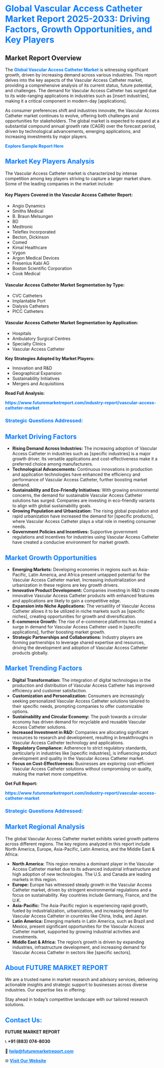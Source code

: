 <h1 style="color: #007BFF;">Global Vascular Access Catheter Market Report 2025-2033: Driving Factors, Growth Opportunities, and Key Players</h1>

<section id="overview">
<h2>Market Report Overview</h2>
<p>The <a href="https://www.futuremarketreport.com/industry-report/vascular-access-catheter-market" style="color: #007BFF; text-decoration: none;"><strong>Global Vascular Access Catheter Market</strong></a> is witnessing significant growth, driven by increasing demand across various industries. This report delves into the key aspects of the Vascular Access Catheter market, providing a comprehensive analysis of its current status, future potential, and challenges. The demand for Vascular Access Catheter has surged due to its wide-ranging applications in industries such as [insert industries], making it a critical component in modern-day [applications].</p>
<p>As consumer preferences shift and industries innovate, the Vascular Access Catheter market continues to evolve, offering both challenges and opportunities for stakeholders. The global market is expected to expand at a substantial compound annual growth rate (CAGR) over the forecast period, driven by technological advancements, emerging applications, and increasing investments by major players.</p>
</section>

<section id="overview">
<p><a href="https://www.futuremarketreport.com/request-sample/reportId=122603" style="color: #007BFF; text-decoration: none;"><strong>Explore Sample Report Here</strong></a></p>
</section>

<section id="key-players">
<h2 style="color: #007BFF;">Market Key Players Analysis</h2>
<p>The Vascular Access Catheter market is characterized by intense competition among key players striving to capture a larger market share. Some of the leading companies in the market include:</p>
<h4>Key Players Covered in the Vascular Access Catheter Report:</h4>
<ul><li>Angio Dynamics</li><li>Smiths Medical</li><li>B. Braun Melsungen</li><li>BD</li><li>Medtronic</li><li>Teleflex Incorporated</li><li>Becton, Dickinson</li><li>Comed</li><li>Kimal Healthcare</li><li>Vygon</li><li>Argon Medical Devices</li><li>Fresenius Kabi AG</li><li>Boston Scientific Corporation</li><li>Cook Medical</li></ul>
<h4>Vascular Access Catheter Market Segmentation by Type:</h4>
<ul><li>CVC Catheters</li><li>Implantable Port</li><li>Dialysis Catheters</li><li>PICC Catheters</li></ul>

<h4>Vascular Access Catheter Market Segmentation by Application:</h4>
<ul><li>Hospitals</li><li>Ambulatory Surgical Centres</li><li>Specialty Clinics</li><li>Vascular Access Catheter</li></ul>
<p><strong>Key Strategies Adopted by Market Players:</strong></p>
<ul>
<li>Innovation and R&D</li>
<li>Geographical Expansion</li>
<li>Sustainability Initiatives</li>
<li>Mergers and Acquisitions</li>
</ul>
</section>

<section>
<p><strong>Read Full Analysis: </strong></p><a href="https://www.futuremarketreport.com/industry-report/vascular-access-catheter-market" style="color: #007BFF; text-decoration: none;"><strong>https://www.futuremarketreport.com/industry-report/vascular-access-catheter-market</strong></a>
<h3 style="color: #007BFF;">Strategic Questions Addressed:</h3>
</section>

<section id="driving-factors">
<h2 style="color: #007BFF;">Market Driving Factors</h2>
<ul>
<li><strong>Rising Demand Across Industries:</strong> The increasing adoption of Vascular Access Catheter in industries such as [specific industries] is a major growth driver. Its versatile applications and cost-effectiveness make it a preferred choice among manufacturers.</li>
<li><strong>Technological Advancements:</strong> Continuous innovations in production and application technologies have enhanced the efficiency and performance of Vascular Access Catheter, further boosting market demand.</li>
<li><strong>Sustainability and Eco-Friendly Initiatives:</strong> With growing environmental concerns, the demand for sustainable Vascular Access Catheter solutions has surged. Companies are investing in eco-friendly variants to align with global sustainability goals.</li>
<li><strong>Growing Population and Urbanization:</strong> The rising global population and rapid urbanization have increased the demand for [specific products], where Vascular Access Catheter plays a vital role in meeting consumer needs.</li>
<li><strong>Government Policies and Incentives:</strong> Supportive government regulations and incentives for industries using Vascular Access Catheter have created a conducive environment for market growth.</li>
</ul>
</section>

<section id="growth-opportunities">
<h2 style="color: #007BFF;">Market Growth Opportunities</h2>
<ul>
<li><strong>Emerging Markets:</strong> Developing economies in regions such as Asia-Pacific, Latin America, and Africa present untapped potential for the Vascular Access Catheter market. Increasing industrialization and urbanization in these regions are key growth drivers.</li>
<li><strong>Innovative Product Development:</strong> Companies investing in R&D to create innovative Vascular Access Catheter products with enhanced features and applications are likely to gain a competitive edge.</li>
<li><strong>Expansion into Niche Applications:</strong> The versatility of Vascular Access Catheter allows it to be utilized in niche markets such as [specific niches], creating opportunities for growth and diversification.</li>
<li><strong>E-commerce Growth:</strong> The rise of e-commerce platforms has created a surge in demand for Vascular Access Catheter used in [specific applications], further boosting market growth.</li>
<li><strong>Strategic Partnerships and Collaborations:</strong> Industry players are forming partnerships to leverage shared expertise and resources, driving the development and adoption of Vascular Access Catheter products globally.</li>
</ul>
</section>

<section id="trending-factors">
<h2 style="color: #007BFF;">Market Trending Factors</h2>
<ul>
<li><strong>Digital Transformation:</strong> The integration of digital technologies in the production and distribution of Vascular Access Catheter has improved efficiency and customer satisfaction.</li>
<li><strong>Customization and Personalization:</strong> Consumers are increasingly seeking personalized Vascular Access Catheter solutions tailored to their specific needs, prompting companies to offer customizable options.</li>
<li><strong>Sustainability and Circular Economy:</strong> The push towards a circular economy has driven demand for recyclable and reusable Vascular Access Catheter solutions.</li>
<li><strong>Increased Investment in R&D:</strong> Companies are allocating significant resources to research and development, resulting in breakthroughs in Vascular Access Catheter technology and applications.</li>
<li><strong>Regulatory Compliance:</strong> Adherence to strict regulatory standards, particularly in industries like [specific industries], is influencing product development and quality in the Vascular Access Catheter market.</li>
<li><strong>Focus on Cost-Effectiveness:</strong> Businesses are exploring cost-efficient Vascular Access Catheter solutions without compromising on quality, making the market more competitive.</li>
</ul>
</section>

<section>
<p><strong>Get Full Report: </strong></p><a href="https://www.futuremarketreport.com/industry-report/vascular-access-catheter-market" style="color: #007BFF; text-decoration: none;"><strong>https://www.futuremarketreport.com/industry-report/vascular-access-catheter-market</strong></a>
<h3 style="color: #007BFF;">Strategic Questions Addressed:</h3>
</section>


<section id="regional-analysis">
<h2 style="color: #007BFF;">Market Regional Analysis</h2>
<p>The global Vascular Access Catheter market exhibits varied growth patterns across different regions. The key regions analyzed in this report include North America, Europe, Asia-Pacific, Latin America, and the Middle East & Africa:</p>
<ul>
<li><strong>North America:</strong> This region remains a dominant player in the Vascular Access Catheter market due to its advanced industrial infrastructure and high adoption of new technologies. The U.S. and Canada are leading markets in this region.</li>
<li><strong>Europe:</strong> Europe has witnessed steady growth in the Vascular Access Catheter market, driven by stringent environmental regulations and a focus on sustainability. Key countries include Germany, France, and the U.K.</li>
<li><strong>Asia-Pacific:</strong> The Asia-Pacific region is experiencing rapid growth, fueled by industrialization, urbanization, and increasing demand for Vascular Access Catheter in countries like China, India, and Japan.</li>
<li><strong>Latin America:</strong> Emerging markets in Latin America, such as Brazil and Mexico, present significant opportunities for the Vascular Access Catheter market, supported by growing industrial activities and investments.</li>
<li><strong>Middle East & Africa:</strong> The region’s growth is driven by expanding industries, infrastructure development, and increasing demand for Vascular Access Catheter in sectors like [specific sectors].</li>
</ul>
</section>

<footer>
<h2 style="color: #007BFF;">About FUTURE MARKET REPORT</h2>
<p>We are a trusted name in market research and advisory services, delivering actionable insights and strategic support to businesses across diverse industries. Our expertise lies in offering:</p>

<p>Stay ahead in today’s competitive landscape with our tailored research solutions.</p>

<h2 style="color: #007BFF;">Contact Us:</h2>
<p><strong>FUTURE MARKET REPORT</strong></p>
<p>📞 <strong>+91 (883) 074-8030</strong></p>
<p>📧 <strong><a href="mailto:help@futuremarketreport.com" style="color: #007BFF;">help@futuremarketreport.com</a></strong></p>
<p>🌐 <strong><a href="https://www.futuremarketreport.com/" style="color: #007BFF;">Visit Our Website</a></strong></p>
</footer>